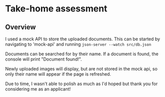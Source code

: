 # Take-home assessment

## Overview
I used a mock API to store the uploaded documents. This can be started by navigating to 'mock-api' and running `json-server --watch src/db.json`

Documents can be searched for by their name. If a document is found, the console will print "Document found!".

Newly uploaded images will display, but are not stored in the mock api, so only their name will appear if the page is refreshed.

Due to time, I wasn't able to polish as much as I'd hoped but thank you for considering me as an applicant!
